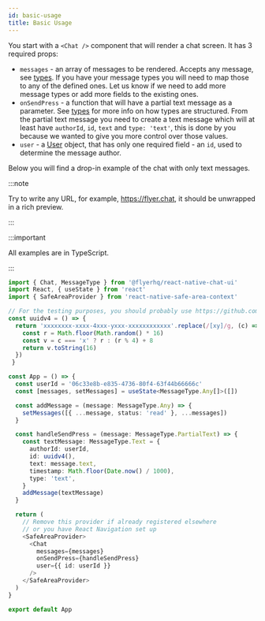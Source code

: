 ```yaml
---
id: basic-usage
title: Basic Usage
---
```


You start with a `<Chat />` component that will render a chat screen. It has 3 required props:

* `messages` - an array of messages to be rendered. Accepts any message, see [types](types). If you have your message types you will need to map those to any of the defined ones. Let us know if we need to add more message types or add more fields to the existing ones.
* `onSendPress` - a function that will have a partial text message as a parameter. See [types](types) for more info on how types are structured. From the partial text message you need to create a text message which will at least have `authorId`, `id`, `text` and `type: 'text'`, this is done by you because we wanted to give you more control over those values.
* `user` - a [User](types#user) object, that has only one required field - an `id`, used to determine the message author.

Below you will find a drop-in example of the chat with only text messages.

:::note

Try to write any URL, for example, https://flyer.chat, it should be unwrapped in a rich preview.

:::

:::important

All examples are in TypeScript.

:::

```ts
import { Chat, MessageType } from '@flyerhq/react-native-chat-ui'
import React, { useState } from 'react'
import { SafeAreaProvider } from 'react-native-safe-area-context'

// For the testing purposes, you should probably use https://github.com/uuidjs/uuid
const uuidv4 = () => {
  return 'xxxxxxxx-xxxx-4xxx-yxxx-xxxxxxxxxxxx'.replace(/[xy]/g, (c) => {
    const r = Math.floor(Math.random() * 16)
    const v = c === 'x' ? r : (r % 4) + 8
    return v.toString(16)
  })
 }

const App = () => {
  const userId = '06c33e8b-e835-4736-80f4-63f44b66666c'
  const [messages, setMessages] = useState<MessageType.Any[]>([])

  const addMessage = (message: MessageType.Any) => {
    setMessages([{ ...message, status: 'read' }, ...messages])
  }

  const handleSendPress = (message: MessageType.PartialText) => {
    const textMessage: MessageType.Text = {
      authorId: userId,
      id: uuidv4(),
      text: message.text,
      timestamp: Math.floor(Date.now() / 1000),
      type: 'text',
    }
    addMessage(textMessage)
  }

  return (
    // Remove this provider if already registered elsewhere
    // or you have React Navigation set up
    <SafeAreaProvider>
      <Chat
        messages={messages}
        onSendPress={handleSendPress}
        user={{ id: userId }}
      />
    </SafeAreaProvider>
  )
}

export default App
```
